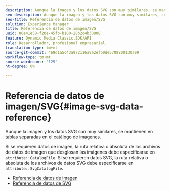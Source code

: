 ```yaml
---
description: Aunque la imagen y los datos SVG son muy similares, se mantienen en tablas separadas en el catálogo de imágenes.
seo-description: Aunque la imagen y los datos SVG son muy similares, se mantienen en tablas separadas en el catálogo de imágenes.
seo-title: Referencia de datos de imagen/SVG
solution: Experience Manager
title: Referencia de datos de imagen/SVG
uuid: 80e41e58-f20e-45fb-b180-28b2c4b30808
feature: Dynamic Media Classic,SDK/API
role: Desarrollador, profesional empresarial
translation-type: tm+mt
source-git-commit: 469d1a5c43a972116a8a2efb0de5708800130a99
workflow-type: tm+mt
source-wordcount: '125'
ht-degree: 0%

---
```



# Referencia de datos de imagen/SVG{#image-svg-data-reference}

Aunque la imagen y los datos SVG son muy similares, se mantienen en tablas separadas en el catálogo de imágenes.

Si se requieren datos de imagen, la ruta relativa o absoluta de los archivos de datos de imagen que desglosan las imágenes debe especificarse en `attribute::CatalogFile`. Si se requieren datos SVG, la ruta relativa o absoluta de los archivos de datos SVG debe especificarse en `attribute::SvgCatalogFile`.

* [Referencia de datos de imagen](c-image-data-reference/c-image-data-reference.md)
* [Referencia de datos de SVG](c-svg-data-reference/c-svg-data-reference.md)
